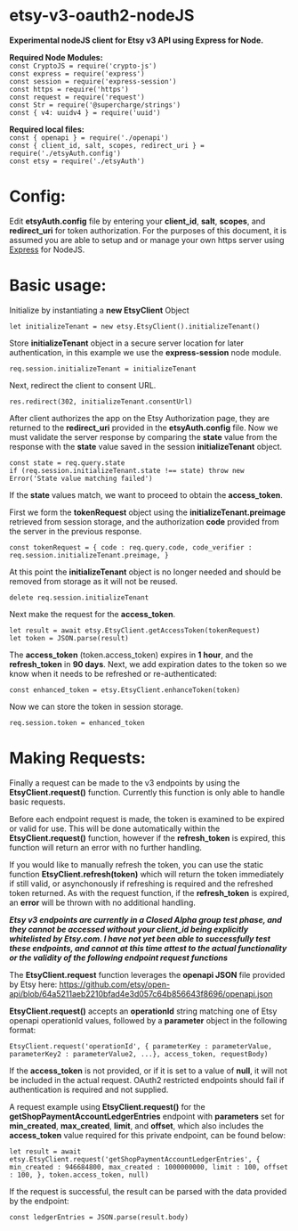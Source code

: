 # etsy-v3-oauth2-nodeJS

**Experimental nodeJS client for Etsy v3 API using Express for Node.**

**Required Node Modules:**<br>
`const CryptoJS = require('crypto-js')`<br>
`const express = require('express')`<br>
`const session = require('express-session')`<br>
`const https = require('https')`<br>
`const request = require('request')`<br>
`const Str = require('@supercharge/strings')`<br>
`const { v4: uuidv4 } = require('uuid')`<br>

**Required local files:**<br>
`const { openapi } = require('./openapi')`<br>
`const { client_id, salt, scopes, redirect_uri } = require('./etsyAuth.config')`<br>
`const etsy = require('./etsyAuth')`<br>


# Config:

Edit **etsyAuth.config** file by entering your **client_id**, **salt**, **scopes**, and **redirect_uri** for token authorization. For the purposes of this document, it is assumed you are able to setup and or manage your own https server using <a href="https://expressjs.com/" target="_blank" >Express</a> for NodeJS.

# Basic usage:

Initialize by instantiating a <b>new EtsyClient</b> Object</b>

`let initializeTenant = new etsy.EtsyClient().initializeTenant()`

Store <b>initializeTenant</b> object in a secure server location for later authentication, in this example we use the **express-session** node module.

`req.session.initializeTenant = initializeTenant`

Next, redirect the client to consent URL.</b>

`res.redirect(302, initializeTenant.consentUrl)`

After client authorizes the app on the Etsy Authorization page, they are returned to the <b>redirect_uri</b> provided in the <b>etsyAuth.config</b> file.  Now we must validate the server response by comparing the **state** value from the response with the **state** value saved in the session **initializeTenant** object.

`const state = req.query.state`<br>
`if (req.session.initializeTenant.state !== state) throw new Error('State value matching failed')`

If the **state** values match, we want to proceed to obtain the **access_token**.

First we form the **tokenRequest** object using the **initializeTenant.preimage** retrieved from session storage, and the authorization **code** provided from the server in the previous response.  

`const tokenRequest = {
    code : req.query.code,
    code_verifier : req.session.initializeTenant.preimage,
}`

At this point the **initializeTenant** object is no longer needed and should be removed from storage as it will not be reused.

`delete req.session.initializeTenant`

Next make the request for the **access_token**.

`let result = await etsy.EtsyClient.getAccessToken(tokenRequest)`<br>
`let token = JSON.parse(result)`

The **access_token** (token.access_token) expires in **1 hour**, and the **refresh_token** in **90 days**.  Next, we add expiration dates to the token so we know when it needs to be refreshed or re-authenticated:

`const enhanced_token = etsy.EtsyClient.enhanceToken(token)`

Now we can store the token in session storage.

`req.session.token = enhanced_token`

# Making Requests:

Finally a request can be made to the v3 endpoints by using the **EtsyClient.request()** function.  Currently this function is only able to handle basic requests.

Before each endpoint request is made, the token is examined to be expired or valid for use.  This will be done automatically within the **EtsyClient.request()** function, however if the **refresh_token** is expired, this function will return an error with no further handling.

If you would like to manually refresh the token, you can use the static function **EtsyClient.refresh(token)** which will return the token immediately if still valid, or asynchonously if refreshing is required and the refreshed token returned. As with the request function, if the **refresh_token** is expired, an **error** will be thrown with no additional handling.

***Etsy v3 endpoints are currently in a Closed Alpha group test phase, and they cannot be accessed without your client_id being explicitly whitelisted by Etsy.com.  I have not yet been able to successfully test these endpoints, and cannot at this time attest to the actual functionality or the validity of the following endpoint request functions***

The **EtsyClient.request** function leverages the **openapi JSON** file provided by Etsy here: https://github.com/etsy/open-api/blob/64a5211aeb2210bfad4e3d057c64b856643f8696/openapi.json

**EtsyClient.request()** accepts an **operationId** string matching one of Etsy openapi operationId values, followed by a **parameter** object in the following format:

`EtsyClient.request('operationId', { parameterKey : parameterValue, parameterKey2 : parameterValue2, ...}, access_token, requestBody)`

If the **access_token** is not provided, or if it is set to a value of **null**, it will not be included in the actual request.  OAuth2 restricted endpoints should fail if authentication is required and not supplied.

A request example using **EtsyClient.request()** for the **getShopPaymentAccountLedgerEntries** endpoint with **parameters** set for **min_created**, **max_created**, **limit**, and **offset**, which also includes the **access_token** value required for this private endpoint, can be found below:

`let result = await etsy.EtsyClient.request('getShopPaymentAccountLedgerEntries', { 
    min_created : 946684800,
    max_created : 1000000000,
    limit : 100,
    offset : 100,
    },
    token.access_token,
    null)`



If the request is successful, the result can be parsed with the data provided by the endpoint:

`const ledgerEntries = JSON.parse(result.body)`


